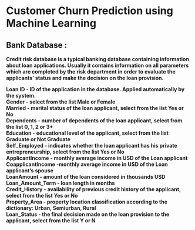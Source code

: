 # Customer Churn Prediction using Machine Learning

## Bank Database :

**Credit risk database is a typical banking database containing information about loan applications. Usually it contains information on all parameters which are completed by the risk department in order to evaluate the applicants’ status and make the decision on the loan provision.** 

**Loan ID - ID of the application in the database. Applied automatically by the system.  
Gender - select from the list Male or Female  
Married - marital status of the loan applicant, select from the list Yes or No  
Dependents - number of dependents of the loan applicant, select from the list 0, 1, 2 or 3+  
Education - educational level of the applicant, select from the list Graduate or Not Graduate  
Self_Employed - indicates whether the loan applicant has his private entrepreneurship, select from the list Yes or No   
ApplicantIncome - monthly average income in USD of the Loan applicant  
CoapplicantIncome -monthly average income in USD of the Loan applicant’s spouse  
LoanAmount - amount of the loan considered in thousands USD  
Loan_Amount_Term - loan length in months  
Credit_History - availability of previous credit history of the applicant, select from the list Yes or No  
Property_Area - property location classification according to the dictionary: Urban, Semiurban, Rural  
Loan_Status - the final decision made on the loan provision to the applicant, select from the list Y or N**

